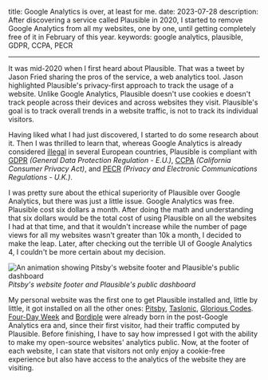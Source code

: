 title: Google Analytics is over, at least for me.
date: 2023-07-28
description: After discovering a service called Plausible in 2020, I started to remove Google Analytics from all my websites, one by one, until getting completely free of it in February of this year.
keywords: google analytics, plausible, GDPR, CCPA, PECR

---

It was mid-2020 when I first heard about Plausible. That was a tweet by Jason Fried sharing the pros of the service, a web analytics tool. Jason highlighted Plausible's privacy-first approach to track the usage of a website. Unlike Google Analytics, Plausible doesn't use cookies e doesn't track people across their devices and across websites they visit. Plausible's goal is to track overall trends in a website traffic, is not to track its individual visitors.

Having liked what I had just discovered, I started to do some research about it. Then I was thrilled to learn that, whereas Google Analytics is already considered [illegal](https://plausible.io/blog/google-analytics-illegal) in several European countries, Plausible is compliant with [GDPR](https://gdpr-info.eu/) *(General Data Protection Regulation - E.U.)*, [CCPA](https://oag.ca.gov/privacy/ccpa) *(California Consumer Privacy Act)*, and [PECR](https://ico.org.uk/for-organisations/direct-marketing-and-privacy-and-electronic-communications/guide-to-pecr/what-are-pecr/) *(Privacy and Electronic Communications Regulations - U.K.)*.

I was pretty sure about the ethical superiority of Plausible over Google Analytics, but there was just a little issue. Google Analytics was free. Plausible cost six dollars a month. After doing the math and understanding that six dollars would be the total cost of using Plausible on all the websites I had at that time, and that it wouldn't increase while the number of page views for all my websites wasn't greater than 10k a month, I decided to make the leap. Later, after checking out the terrible UI of Google Analytics 4, I couldn't be more certain about my decision.

![An animation showing Pitsby's website footer and Plausible's public dashboard](../../images/plausible-public-analytics.gif)  
_Pitsby's website footer and Plausible's public dashboard_

My personal website was the first one to get Plausible installed and, little by little, it got installed on all the other ones: [Pitsby](https://pitsby.compilorama.com), [Taslonic](https://taslonic.com), [Glorious Codes](https://glorious.codes). [Four-Day Week](https://4dayweek.rafaelcamargo.com) and [Bordiple](https://bordiple.rafaelcamargo.com) were already born in the post-Google Analytics era and, since their first visitor, had their traffic computed by Plausible. Before finishing, I have to say how impressed I got with the ability to make my open-source websites' analytics public. Now, at the footer of each website, I can state that visitors not only enjoy a cookie-free experience but also have access to the analytics of the website they are visiting.
